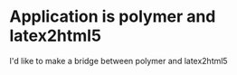 # Application is polymer and latex2html5

I'd like to make a bridge between polymer and latex2html5
